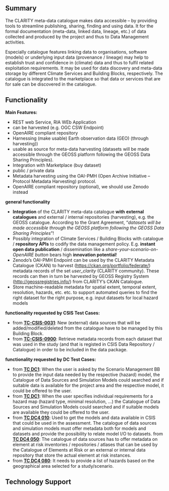 Summary
-------

The CLARITY meta-data catalogue makes data accessible – by providing tools to streamline publishing, sharing, finding and using data. It for the formal documentation (meta-data, linked data, lineage, etc.) of data collected and produced by the project and thus to Data Management activities.

Especially catalogue features linking data to organisations, software (models) or underlying input data (provenance / lineage) may help to establish trust and confidence in (climate) data and thus to fulfil related exploitation requirements. It may be used for data discovery and meta-data storage by different Climate Services and Building Blocks, respectively. The catalogue is integrated to the marketplace so that data or services that are for sale can be discovered in the catalogue.

Functionality
-------------

**Main Features:**

-   REST web Service, RIA WEb Application
-   can be harvested (e.g. OGC CSW Endpoint)
-   OpenAIRE compliant repository
-   Harnessing (make usable) Earth observation data (GEO) (through harvesting))  
-   usable as source for meta-data harvesting (datasets will be made accessible through the GEOSS platform following the GEOSS Data Sharing Principles).
-   Integration with Marketplace (buy dataset)
-   public / private data
-   Metadata harvesting using the OAI-PMH (Open Archive Initiative – Protocol Metadata Harvesting) protocol.
-   OpenAIRE compliant repository (optional), we should use Zenodo instead

**general functionality**

-   **Integration** of the CLARITY meta-data catalogue **with** **external catalogues** and external / internal repositories (harvesting), e.g. the GEOSS catalogue. According to the Grant Agreement, “*datasets will be made accessible through the GEOSS platform following the GEOSS Data Sharing Principles*”!
-   Possibly integration of Climate Services / Building Blocks with catalogue / **repository APIs** to codify the data management policy. E.g. **instant open data publication** / dissemination like a *share-your-scenario-on-OpenAIRE button* bears high **innovation potential**!
-   Zenodo’s OAI-PMH Endpoint can be used by the CLARITY Metadata Catalogue (CKAN) to harvest (<https://ckan.org/portfolio/federate/>) metadata records of the set *user\_clarity* (CLARITY community). These records can then in turn be harvested by GEOSS Registry System (<http://geossregistries.info/>) from CLARITY’s CKAN Catalogue.
-   Store machine-readable metadata for spatial extent, temporal extent, resolution, hazards, etc. etc. to support automated queries to find the right dataset for the right purpose, e.g. input datasets for local hazard models

**functionality requested by CSIS Test Cases:**

-   from **[TC-CSIS-0031](http://cat.clarity-h2020.eu/node/1003)**: New (external) data sources that will be added/modified/deleted from the catalogue have to be managed by this Building Block.
-   from **[TC-CSIS-0900](http://cat.clarity-h2020.eu/node/854/)**: Retrieve metadata records from each dataset that was used in the study (and that is registed in CSIS Data Repository / Catalogue) in order to be included in the data package.

**functionality requested by DC Test Cases:**

-   from **[TC DC1](http://cat.clarity-h2020.eu/node/1015/)**: When the user is asked by the Scenario Management BB to provide the input data needed by the respective (hazard) model, the Catalogue of Data Sources and Simulation Models could searched and if suitable data is available for the project area and the respective model, it could be offered to the user.
-   from **[TC DC1](http://cat.clarity-h2020.eu/node/1015/)**: When the user specifies individual requirements for a hazard map (hazard type, minimal resolution, …) the Catalogue of Data Sources and Simulation Models could searched and if suitable models are available they could be offered to the user.
-   from **[TC DC4 010](http://cat.clarity-h2020.eu/node/933/)**: Used to get the models and data available in CSIS that could be used in the assessment. The catalogue of data sources and simulation models must offer metadata both for models and datasets and provide the possibility to relate model I/O to datasets. from **[TC DC4 050](http://cat.clarity-h2020.eu/node/984/)**: The catalogue of data sources has to offer metadata on element at risk inventories / repositories / atlases that can be used by the Catalogue of Elements at Risk or an external or internal data repository that store the actual element at risk instances.
-   from **[TC DC4 080](http://cat.clarity-h2020.eu/content/tc-dc4-080-decision-support-tool-road-element)**: It needs to provide a list of hazards based on the geographical area selected for a study/scenario.

Technology Support
------------------
